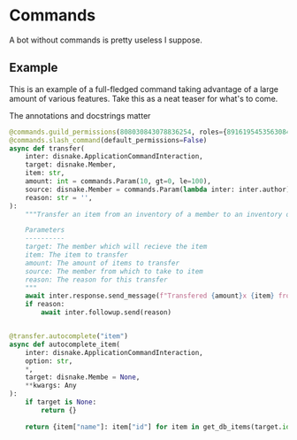# Commands

A bot without commands is pretty useless I suppose. 

## Example

This is an example of a full-fledged command taking advantage of a large amount of various features. Take this as a neat teaser for what's to come.

The annotations and docstrings matter

```py
@commands.guild_permissions(808030843078836254, roles={891619545356308481: True})
@commands.slash_command(default_permissions=False)
async def transfer(
    inter: disnake.ApplicationCommandInteraction,
    target: disnake.Member,
    item: str,
    amount: int = commands.Param(10, gt=0, le=100),
    source: disnake.Member = commands.Param(lambda inter: inter.author),
    reason: str = '',
):
    """Transfer an item from an inventory of a member to an inventory of another member

    Parameters
    ----------
    target: The member which will recieve the item
    item: The item to transfer
    amount: The amount of items to transfer
    source: The member from which to take to item
    reason: The reason for this transfer
    """
    await inter.response.send_message(f"Transfered {amount}x {item} from {source.mention} to {target.mention}")
    if reason:
        await inter.followup.send(reason)


@transfer.autocomplete("item")
async def autocomplete_item(
    inter: disnake.ApplicationCommandInteraction, 
    option: str, 
    *, 
    target: disnake.Membe = None, 
    **kwargs: Any
):
    if target is None:
        return {}
    
    return {item["name"]: item["id"] for item in get_db_items(target.id)}
```
